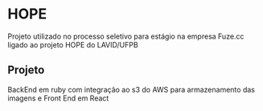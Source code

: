 # HOPE
Projeto utilizado no processo seletivo para estágio na empresa Fuze.cc ligado ao projeto HOPE do LAVID/UFPB
## Projeto
 BackEnd em ruby com integração ao s3 do AWS para armazenamento das imagens e Front End em React
 
